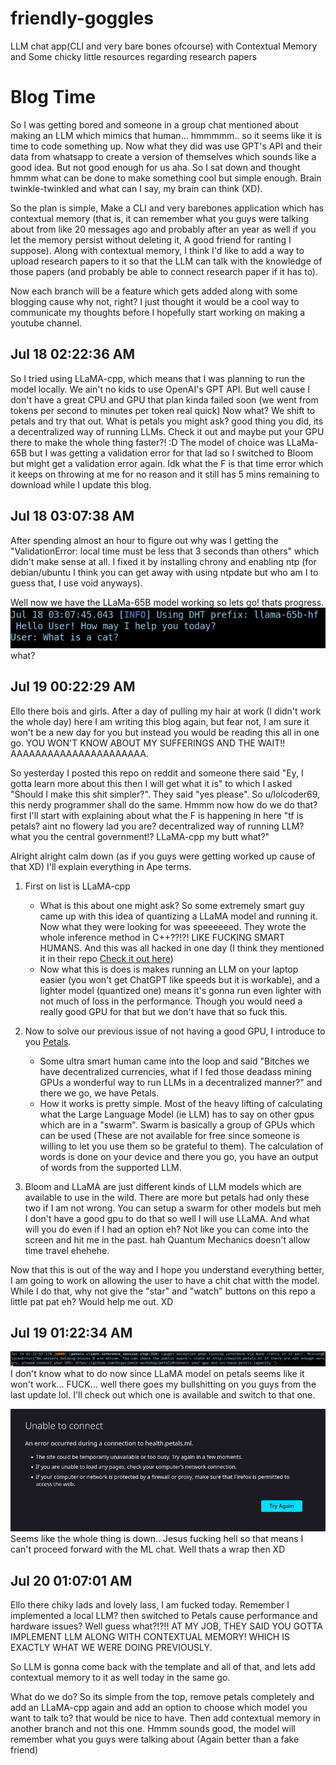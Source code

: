 # friendly-goggles
LLM chat app(CLI and very bare bones ofcourse) with Contextual Memory and Some chicky little resources regarding research papers

# Blog Time
So I was getting bored and someone in a group chat mentioned about making an LLM which mimics that human... hmmmmm.. so it seems like it is time to code something up. 
Now what they did was use GPT's API and their data from whatsapp to create a version of themselves which sounds like a good idea. But not good enough for us aha. So I sat down and thought hmmm what can be done to make something cool but simple enough. Brain twinkle-twinkled and what can I say, my brain can think (XD).

So the plan is simple, Make a CLI and very barebones application which has contextual memory (that is, it can remember what you guys were talking about from like 20 messages ago and probably after an year as well if you let the memory persist without deleting it, A good friend for ranting I suppose). Along with contextual memory, I think I'd like to add a way to upload research papers to it so that the LLM can talk with the knowledge of those papers (and probably be able to connect research paper if it has to).

Now each branch will be a feature which gets added along with some blogging cause why not, right? I just thought it would be a cool way to communicate my thoughts before I hopefully start working on making a youtube channel.


## Jul 18 02:22:36 AM
So I tried using LLaMA-cpp, which means that I was planning to run the model locally. We ain't no kids to use OpenAI's GPT API. But well cause I don't have a great CPU and GPU that plan kinda failed soon (we went from tokens per second to minutes per token real quick)
Now what? We shift to petals and try that out. What is petals you might ask? good thing you did, its a decentralized way of running LLMs. Check it out and maybe put your GPU there to make the whole thing faster?! :D
The model of choice was LLaMa-65B but I was getting a validation error for that lad so I switched to Bloom but might get a validation error again. Idk what the F is that time error which it keeps on throwing at me for no reason and it still has 5 mins remaining to download while I update this blog.


## Jul 18 03:07:38 AM
After spending almost an hour to figure out why was I getting the "ValidationError: local time must be less that 3 seconds than others" which didn't make sense at all. I fixed it by installing chrony and enabling ntp (for debian/ubuntu I think you can get away with using ntpdate but who am I to guess that, I use void anyways).

Well now we have the LLaMa-65B model working so lets go! thats progress.
![](img/2023-07-18-03-17-17.png) 
what?

## Jul 19 00:22:29 AM
Ello there bois and girls. After a day of pulling my hair at work (I didn't work the whole day) here I am writing this blog again, but fear not, I am sure it won't be a new day for you but instead you would be reading this all in one go. YOU WON'T KNOW ABOUT MY SUFFERINGS AND THE WAIT!! AAAAAAAAAAAAAAAAAAAAAA.

So yesterday I posted this repo on reddit and someone there said "Ey, I gotta learn more about this then I will get what it is" to which I asked "Should I make this shit simpler?". They said "yes please". So u/lolcoder69, this nerdy programmer shall do the same. Hmmm now how do we do that? first I'll start with explaining about what the F is happening in here "tf is petals? aint no flowery lad you are? decentralized way of running LLM? what you the central government!? LLaMA-cpp my butt what?"

Alright alright calm down (as if you guys were getting worked up cause of that XD) I'll explain everything in Ape terms. 

1. First on list is LLaMA-cpp
    - What is this about one might ask? So some extremely smart guy came up with this idea of quantizing a LLaMA model and running it. Now what they were looking for was speeeeeed. They wrote the whole inference method in C++??!?! LIKE FUCKING SMART HUMANS. And this was all hacked in one day (I think they mentioned it in their repo [Check it out here](https://github.com/ggerganov/llama.cpp))
    - Now what this is does is makes running an LLM on your laptop easier (you won't get ChatGPT like speeds but it is workable), and a lighter model (quantized one) means it's gonna run even lighter with not much of loss in the performance. Though you would need a really good GPU for that but we don't have that so fuck this.

2. Now to solve our previous issue of not having a good GPU, I introduce to you [Petals](https://github.com/bigscience-workshop/petals).
    - Some ultra smart human came into the loop and said "Bitches we have decentralized currencies, what if I fed those deadass mining GPUs a wonderful way to run LLMs in a decentralized manner?" and there we go, we have Petals.
    - How it works is pretty simple. Most of the heavy lifting of calculating what the Large Language Model (ie LLM) has to say on other gpus which are in a "swarm". Swarm is basically a group of GPUs which can be used (These are not available for free since someone is willing to let you use them so be grateful to them). The calculation of words is done on your device and there you go, you have an output of words from the supported LLM.

3. Bloom and LLaMA are just different kinds of LLM models which are available to use in the wild. There are more but petals had only these two if I am not wrong. You can setup a swarm for other models but meh I don't have a good gpu to do that so well I will use LLaMA. And what will you do even if I had an option eh? Not like you can come into the screen and hit me in the past. hah Quantum Mechanics doesn't allow time travel ehehehe.

Now that this is out of the way and I hope you understand everything better, I am going to work on allowing the user to have a chit chat witth the model. While I do that, why not give the "star" and "watch" buttons on this repo a little pat pat eh? Would help me out. XD


## Jul 19 01:22:34 AM
![](img/2023-07-19-01-22-43.png)
I don't know what to do now since LLaMA model on petals seems like it won't work... FUCK... well there goes my bullshitting on you guys from the last update lol. I'll check out which one is available and switch to that one.

![](img/2023-07-19-01-36-33.png)
Seems like the whole thing is down.. Jesus fucking hell so that means I can't proceed forward with the ML chat. Well thats a wrap then XD


## Jul 20 01:07:01 AM 
Ello there chiky lads and lovely lass, I am fucked today. 
Remember I implemented a local LLM? then switched to Petals cause performance and hardware issues? Well guess what?!?!! AT MY JOB, THEY SAID YOU GOTTA IMPLEMENT LLM ALONG WITH CONTEXTUAL MEMORY! WHICH IS EXACTLY WHAT WE WERE DOING PREVIOUSLY.

So LLM is gonna come back with the template and all of that, and lets add contextual memory to it as well today in the same go. 

What do we do? So its simple from the top, remove petals completely and add an LLaMA-cpp again and add an option to choose which model you want to talk to? that would be nice to have. Then add contextual memory in another branch and not this one. Hmmm sounds good, the model will remember what you guys were talking about (Again better than a fake friend)
